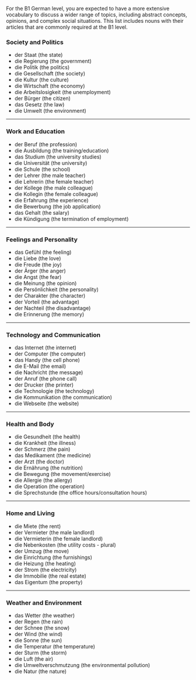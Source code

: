 For the B1 German level, you are expected to have a more extensive vocabulary to discuss a wider range of topics, 
including abstract concepts, opinions, and complex social situations. This list includes nouns with their articles 
that are commonly required at the B1 level.

### Society and Politics
* der Staat (the state)
* die Regierung (the government)
* die Politik (the politics)
* die Gesellschaft (the society)
* die Kultur (the culture)
* die Wirtschaft (the economy)
* die Arbeitslosigkeit (the unemployment)
* der Bürger (the citizen)
* das Gesetz (the law)
* die Umwelt (the environment)

---

### Work and Education
* der Beruf (the profession)
* die Ausbildung (the training/education)
* das Studium (the university studies)
* die Universität (the university)
* die Schule (the school)
* der Lehrer (the male teacher)
* die Lehrerin (the female teacher)
* der Kollege (the male colleague)
* die Kollegin (the female colleague)
* die Erfahrung (the experience)
* die Bewerbung (the job application)
* das Gehalt (the salary)
* die Kündigung (the termination of employment)

---

### Feelings and Personality
* das Gefühl (the feeling)
* die Liebe (the love)
* die Freude (the joy)
* der Ärger (the anger)
* die Angst (the fear)
* die Meinung (the opinion)
* die Persönlichkeit (the personality)
* der Charakter (the character)
* der Vorteil (the advantage)
* der Nachteil (the disadvantage)
* die Erinnerung (the memory)

---

### Technology and Communication
* das Internet (the internet)
* der Computer (the computer)
* das Handy (the cell phone)
* die E-Mail (the email)
* die Nachricht (the message)
* der Anruf (the phone call)
* der Drucker (the printer)
* die Technologie (the technology)
* die Kommunikation (the communication)
* die Webseite (the website)

---

### Health and Body
* die Gesundheit (the health)
* die Krankheit (the illness)
* der Schmerz (the pain)
* das Medikament (the medicine)
* der Arzt (the doctor)
* die Ernährung (the nutrition)
* die Bewegung (the movement/exercise)
* die Allergie (the allergy)
* die Operation (the operation)
* die Sprechstunde (the office hours/consultation hours)

---

### Home and Living
* die Miete (the rent)
* der Vermieter (the male landlord)
* die Vermieterin (the female landlord)
* die Nebenkosten (the utility costs - plural)
* der Umzug (the move)
* die Einrichtung (the furnishings)
* die Heizung (the heating)
* der Strom (the electricity)
* die Immobilie (the real estate)
* das Eigentum (the property)

---

### Weather and Environment
* das Wetter (the weather)
* der Regen (the rain)
* der Schnee (the snow)
* der Wind (the wind)
* die Sonne (the sun)
* die Temperatur (the temperature)
* der Sturm (the storm)
* die Luft (the air)
* die Umweltverschmutzung (the environmental pollution)
* die Natur (the nature)